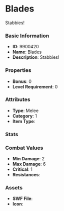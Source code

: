 # Blades

Stabbies!

### Basic Information

- **ID**: 9900420
- **Name**: Blades
- **Description**: Stabbies!

### Properties

- **Bonus**: 0
- **Level Requirement**: 0

### Attributes

- **Type**: Melee
- **Category**: 1
- **Item Type**: 

### Stats


### Combat Values

- **Min Damage**: 2
- **Max Damage**: 6
- **Critical**: 1
- **Resistances**: 

### Assets

- **SWF File**: 
- **Icon**: 


